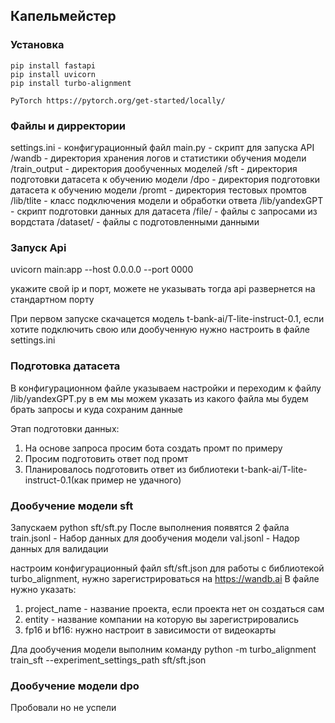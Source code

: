 ## Капельмейстер


### Установка


    pip install fastapi
    pip install uvicorn
    pip install turbo-alignment

    PyTorch https://pytorch.org/get-started/locally/


### Файлы и дирректории


settings.ini - конфигурационный файл
main.py - скрипт для запуска API
/wandb - директория хранения логов и статистики обучения модели
/train_output - директория дообученных моделей
/sft - директория подготовки датасета к обучению модели
/dpo - директория подготовки датасета к обучению модели
/promt - директория тестовых промтов
/lib/tlite - класс подключения модели и обработки ответа
/lib/yandexGPT - скрипт подготовки данных для датасета
/file/ - файлы с запросами из вордстата
/dataset/ - файлы с подготовленными данными


### Запуск Api


uvicorn main:app --host 0.0.0.0 --port 0000

укажите свой ip и порт, можете не указывать тогда api развернется на стандартном порту

При первом запуске скачацется модель t-bank-ai/T-lite-instruct-0.1, если хотите подключить свою или 
дообученную нужно настроить в файле settings.ini


### Подготовка датасета


В конфигурационном файле указываем настройки
и переходим к файлу /lib/yandexGPT.py
в ем мы можем указать из какого файла мы будем брать запросы и куда сохраним данные

Этап подготовки данных:

1. На основе запроса просим бота создать промт по примеру
2. Просим подготовить ответ под промт
3. Планировалось подготовить ответ из библиотеки t-bank-ai/T-lite-instruct-0.1(как пример не удачного)


### Дообучение модели sft


Запускаем
python sft/sft.py
После выполнения появятся 2 файла
train.jsonl - Набор данных для дообучения модели
val.jsonl - Надор данных для валидации

настроим конфигурационный файл sft/sft.json
для работы с библиотекой turbo_alignment, нужно зарегистрироваться на https://wandb.ai
В файле нужно указать:
1. project_name - название проекта, если проекта нет он создаться сам
2. entity - название компании на которую вы зарегистрировались
3. fp16 и bf16: нужно настроит в зависимости от видеокарты


Дла дообучения модели выполним команду
python -m turbo_alignment train_sft --experiment_settings_path sft/sft.json


### Дообучение модели dpo


Пробовали но не успели






